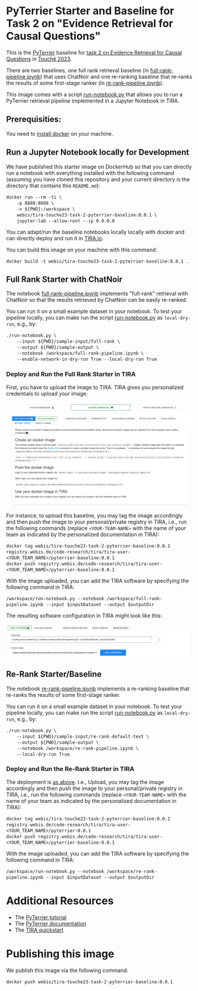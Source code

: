 # PyTerrier Starter and Baseline for Task 2 on "Evidence Retrieval for Causal Questions"

This is the [PyTerrier](https://github.com/terrier-org/pyterrier) baseline for [task 2 on Evidence Retrieval for Causal Questions](https://touche.webis.de/clef23/touche23-web/evidence-retrieval-for-causal-questions.html) in [Touché 2023](https://touche.webis.de/clef23/touche23-web/).

There are two baselines, one full rank retrieval baseline (in [full-rank-pipeline.ipynb](full-rank-pipeline.ipynb)) that uses ChatNoir and one re-ranking baseline that re-ranks the results of some first-stage ranker (in [re-rank-pipeline.ipynb](re-rank-pipeline.ipynb)).

This image comes with a script [run-notebook.py](run-notebook.py) that allows you to run a PyTerrier retrieval pipeline implemented in a Jupyter Notebook in TIRA.

## Prerequisities:

You need to [install docker](https://docs.docker.com/get-docker/) on your machine.


## Run a Jupyter Notebook locally for Development

We have published this starter image on DockerHub so that you can directly run a notebook with everything installed with the following command (assuming you have cloned this repository and your current directory is the directory that contains this `README.md`):

```
docker run --rm -ti \
    -p 8888:8888 \
    -v ${PWD}:/workspace \
    webis/tira-touche23-task-2-pyterrier-baseline:0.0.1 \
    jupyter-lab --allow-root --ip 0.0.0.0
```

You can adapt/run the baseline notebooks locally locally with docker and can directly deploy and run it in [TIRA.io](https://www.tira.io/task/touche-2023-task-2).

You can build this image on your machine with this command:

```
docker build -t webis/tira-touche23-task-2-pyterrier-baseline:0.0.1 .
```


## Full Rank Starter with ChatNoir

The notebook [full-rank-pipeline.ipynb](full-rank-pipeline.ipynb) implements "full-rank" retrieval with ChatNoir so that the results retrieved by ChatNoir can be easily re-ranked.

You can run it on a small example dataset in your notebook.
To test your pipeline locally, you can make run the script [run-notebook.py](run-notebook.py) as `local-dry-run`, e.g., by:

```
./run-notebook.py \
    --input ${PWD}/sample-input/full-rank \
    --output ${PWD}/sample-output \
    --notebook /workspace/full-rank-pipeline.ipynb \
    --enable-network-in-dry-run True --local-dry-run True
```


### Deploy and Run the Full Rank Starter in TIRA

First, you have to upload the image to TIRA.
TIRA gives you personalized credentials to upload your image:

![personalized documentation](tira-upload-docker-image.png)

For instance, to upload this baseline, you may tag the image accordingly and then push the image to your personal/private registry in TIRA, i.e., run the following commands (replace `<YOUR-TEAM-NAME>` with the name of your team as indicated by the personalized documentation in TIRA):

```
docker tag webis/tira-touche23-task-2-pyterrier-baseline:0.0.1 registry.webis.de/code-research/tira/tira-user-<YOUR_TEAM_NAME>/pyterrier-baseline:0.0.1
docker push registry.webis.de/code-research/tira/tira-user-<YOUR_TEAM_NAME>/pyterrier-baseline:0.0.1
```

With the image uploaded, you can add the TIRA software by specifying the following command in TIRA:

```
/workspace/run-notebook.py --notebook /workspace/full-rank-pipeline.ipynb --input $inputDataset --output $outputDir
```

The resulting software configuration in TIRA might look like this:

![Software Configuration in TIRA](tira-configure-software.png)




## Re-Rank Starter/Baseline


The notebook [re-rank-pipeline.ipynb](re-rank-pipeline.ipynb) implements a re-ranking baseline that re-ranks the results of some first-stage ranker.

You can run it on a small example dataset in your notebook.
To test your pipeline locally, you can make run the script [run-notebook.py](run-notebook.py) as `local-dry-run`, e.g., by:

```
./run-notebook.py \
    --input ${PWD}/sample-input/re-rank-default-text \
    --output ${PWD}/sample-output \
    --notebook /workspace/re-rank-pipeline.ipynb \
    --local-dry-run True
```


### Deploy and Run the Re-Rank Starter in TIRA

The deployment is [as above](#deploy-and-run-the-full-rank-starter-in-tira). I.e., Upload, you may tag the image accordingly and then push the image to your personal/private registry in TIRA, i.e., run the following commands (replace `<YOUR-TEAM-NAME>` with the name of your team as indicated by the personalized documentation in TIRA):

```
docker tag webis/tira-touche23-task-2-pyterrier-baseline:0.0.1 registry.webis.de/code-research/tira/tira-user-<YOUR_TEAM_NAME>/pyterrier:0.0.1
docker push registry.webis.de/code-research/tira/tira-user-<YOUR_TEAM_NAME>/pyterrier-baseline:0.0.1
```

With the image uploaded, you can add the TIRA software by specifying the following command in TIRA:

```
/workspace/run-notebook.py --notebook /workspace/re-rank-pipeline.ipynb --input $inputDataset --output $outputDir
```


# Additional Resources

- The [PyTerrier tutorial](https://github.com/terrier-org/ecir2021tutorial)
- The [PyTerrier documentation](https://pyterrier.readthedocs.io/en/latest/)
- The [TIRA quickstart](https://touche.webis.de/clef23/touche23-web/evidence-retrieval-for-causal-questions.html#tira-quickstart)


# Publishing this image

We publish this image via the following command:

```
docker push webis/tira-touche23-task-2-pyterrier-baseline:0.0.1
```

